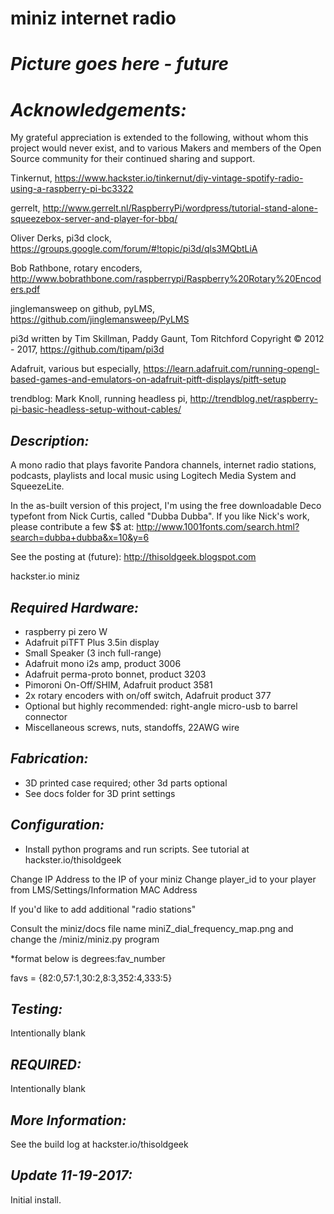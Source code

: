# **miniz internet radio**

# *Picture goes here - future*

# *Acknowledgements:*
My grateful appreciation is extended to the following, without whom this project would never exist, 
and to various Makers and members of the Open Source community for their continued sharing and support.

Tinkernut, https://www.hackster.io/tinkernut/diy-vintage-spotify-radio-using-a-raspberry-pi-bc3322

gerrelt, http://www.gerrelt.nl/RaspberryPi/wordpress/tutorial-stand-alone-squeezebox-server-and-player-for-bbq/

Oliver Derks, pi3d clock, https://groups.google.com/forum/#!topic/pi3d/qls3MQbtLiA

Bob Rathbone, rotary encoders, http://www.bobrathbone.com/raspberrypi/Raspberry%20Rotary%20Encoders.pdf

jinglemansweep on github, pyLMS, https://github.com/jinglemansweep/PyLMS

pi3d written by Tim Skillman, Paddy Gaunt, Tom Ritchford Copyright © 2012 - 2017, https://github.com/tipam/pi3d

Adafruit, various but especially, https://learn.adafruit.com/running-opengl-based-games-and-emulators-on-adafruit-pitft-displays/pitft-setup

trendblog: Mark Knoll, running headless pi, http://trendblog.net/raspberry-pi-basic-headless-setup-without-cables/


## *Description:*
A mono radio that plays favorite Pandora channels, internet radio stations, podcasts, playlists and 
local music using Logitech Media System and SqueezeLite. 

In the as-built version of this project, I'm using the free downloadable Deco typefont from Nick Curtis, called "Dubba Dubba". If you like Nick's work, please contribute a few $$ at: http://www.1001fonts.com/search.html?search=dubba+dubba&x=10&y=6

See the posting at (future):
http://thisoldgeek.blogspot.com

hackster.io miniz


## *Required Hardware:*
* raspberry pi zero W
* Adafruit piTFT Plus 3.5in display
* Small Speaker (3 inch full-range)
* Adafruit mono i2s amp, product 3006
* Adafruit perma-proto bonnet, product 3203
* Pimoroni On-Off/SHIM, Adafruit product 3581
* 2x rotary encoders with on/off switch, Adafruit product 377
* Optional but highly recommended: right-angle micro-usb to barrel connector
* Miscellaneous screws, nuts, standoffs, 22AWG wire

## *Fabrication:*
* 3D printed case required; other 3d parts optional
* See docs folder for 3D print settings

## *Configuration:*
* Install python programs and run scripts. See tutorial at hackster.io/thisoldgeek

Change IP Address to the IP of your miniz
Change player_id to your player from LMS/Settings/Information MAC Address

If you'd like to add additional "radio stations"

Consult the miniz/docs file name miniZ_dial_frequency_map.png and change the /miniz/miniz.py program

*format below is degrees:fav_number

favs = {82:0,57:1,30:2,8:3,352:4,333:5}

## *Testing:*
Intentionally blank

## *REQUIRED:*
Intentionally blank

## *More Information:*
See the build log at hackster.io/thisoldgeek

## *Update 11-19-2017:*
Initial install.
